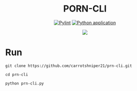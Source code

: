 <div align="center">

# PORN-CLI 

[![Pylint](https://github.com/4cecoder/pip-cli/actions/workflows/pylint.yml/badge.svg?branch=main)](https://github.com/4cecoder/pip-cli/actions/workflows/pylint.yml)
[![Python application](https://github.com/4cecoder/pip-cli/actions/workflows/python-app.yml/badge.svg)](https://github.com/4cecoder/pip-cli/actions/workflows/python-app.yml)


<img src="https://user-images.githubusercontent.com/96284645/210649267-9b9fb815-b3c8-472f-b27a-b9721ede7226.png"><img/>

</div>
  
# Run 
  `git clone https://github.com/carrotshniper21/prn-cli.git`
  
  `cd prn-cli`
  
  `python prn-cli.py`
